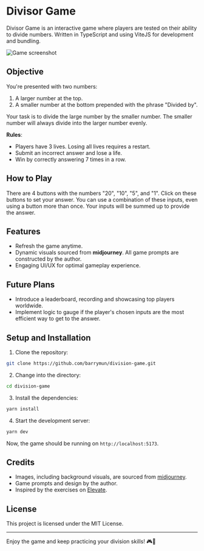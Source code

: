 # Divisor Game

Divisor Game is an interactive game where players are tested on their ability to divide numbers. Written in TypeScript and using ViteJS for development and bundling.

![Game screenshot](./screenshot.png)

## Objective

You're presented with two numbers:

1. A larger number at the top.
2. A smaller number at the bottom prepended with the phrase "Divided by".

Your task is to divide the large number by the smaller number. The smaller number will always divide into the larger number evenly. 

**Rules**:
- Players have 3 lives. Losing all lives requires a restart.
- Submit an incorrect answer and lose a life.
- Win by correctly answering 7 times in a row.

## How to Play

There are 4 buttons with the numbers "20", "10", "5", and "1". Click on these buttons to set your answer. You can use a combination of these inputs, even using a button more than once. Your inputs will be summed up to provide the answer.

## Features

- Refresh the game anytime.
- Dynamic visuals sourced from **midjourney**. All game prompts are constructed by the author.
- Engaging UI/UX for optimal gameplay experience.

## Future Plans

- Introduce a leaderboard, recording and showcasing top players worldwide.
- Implement logic to gauge if the player's chosen inputs are the most efficient way to get to the answer.

## Setup and Installation

1. Clone the repository:
```bash
git clone https://github.com/barrymun/division-game.git
```

2. Change into the directory:
```bash
cd division-game
```

3. Install the dependencies:
```bash
yarn install
```

4. Start the development server:
```bash
yarn dev
```

Now, the game should be running on `http://localhost:5173`.

## Credits

- Images, including background visuals, are sourced from [midjourney](https://www.midjourney.com/).
- Game prompts and design by the author.
- Inspired by the exercises on [Elevate](https://elevateapp.com/).

## License

This project is licensed under the MIT License.

---

Enjoy the game and keep practicing your division skills! 🎮🧠
